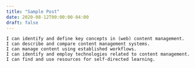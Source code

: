```yaml
---
title: "Sample Post"
date: 2020-08-12T00:00:00-04:00
draft: false
---
```


    I can identify and define key concepts in (web) content management.
    I can describe and compare content management systems.
    I can manage content using established workflows.
    I can identify and employ technologies related to content management.
    I can find and use resources for self-directed learning.

